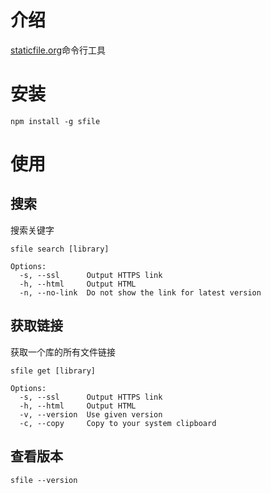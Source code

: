 # 介绍

[staticfile.org](http://staticfile.org)命令行工具

# 安装

```
npm install -g sfile
```

# 使用

## 搜索

搜索关键字

```
sfile search [library]

Options:
  -s, --ssl      Output HTTPS link
  -h, --html     Output HTML
  -n, --no-link  Do not show the link for latest version
```

## 获取链接

获取一个库的所有文件链接

```
sfile get [library]

Options:
  -s, --ssl      Output HTTPS link
  -h, --html     Output HTML
  -v, --version  Use given version
  -c, --copy     Copy to your system clipboard
```

## 查看版本

```
sfile --version
```